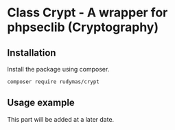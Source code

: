 # Class Crypt - A wrapper for phpseclib (Cryptography)

## Installation
Install the package using composer.
```
composer require rudymas/crypt
```

## Usage example
This part will be added at a later date.